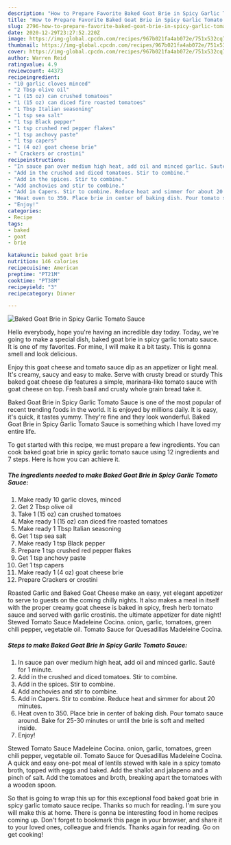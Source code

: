 ```yaml
---
description: "How to Prepare Favorite Baked Goat Brie in Spicy Garlic Tomato Sauce"
title: "How to Prepare Favorite Baked Goat Brie in Spicy Garlic Tomato Sauce"
slug: 2796-how-to-prepare-favorite-baked-goat-brie-in-spicy-garlic-tomato-sauce
date: 2020-12-29T23:27:52.220Z
image: https://img-global.cpcdn.com/recipes/967b021fa4ab072e/751x532cq70/baked-goat-brie-in-spicy-garlic-tomato-sauce-recipe-main-photo.jpg
thumbnail: https://img-global.cpcdn.com/recipes/967b021fa4ab072e/751x532cq70/baked-goat-brie-in-spicy-garlic-tomato-sauce-recipe-main-photo.jpg
cover: https://img-global.cpcdn.com/recipes/967b021fa4ab072e/751x532cq70/baked-goat-brie-in-spicy-garlic-tomato-sauce-recipe-main-photo.jpg
author: Warren Reid
ratingvalue: 4.9
reviewcount: 44373
recipeingredient:
- "10 garlic cloves minced"
- "2 Tbsp olive oil"
- "1 (15 oz) can crushed tomatoes"
- "1 (15 oz) can diced fire roasted tomatoes"
- "1 Tbsp Italian seasoning"
- "1 tsp sea salt"
- "1 tsp Black pepper"
- "1 tsp crushed red pepper flakes"
- "1 tsp anchovy paste"
- "1 tsp capers"
- "1 (4 oz) goat cheese brie"
- " Crackers or crostini"
recipeinstructions:
- "In sauce pan over medium high heat, add oil and minced garlic. Sauté for 1 minute."
- "Add in the crushed and diced tomatoes. Stir to combine."
- "Add in the spices. Stir to combine."
- "Add anchovies and stir to combine."
- "Add in Capers. Stir to combine. Reduce heat and simmer for about 20 minutes."
- "Heat oven to 350. Place brie in center of baking dish. Pour tomato sauce around. Bake for 25-30 minutes or until the brie is soft and melted inside."
- "Enjoy!"
categories:
- Recipe
tags:
- baked
- goat
- brie

katakunci: baked goat brie 
nutrition: 146 calories
recipecuisine: American
preptime: "PT21M"
cooktime: "PT38M"
recipeyield: "3"
recipecategory: Dinner

---
```



![Baked Goat Brie in Spicy Garlic Tomato Sauce](https://img-global.cpcdn.com/recipes/967b021fa4ab072e/751x532cq70/baked-goat-brie-in-spicy-garlic-tomato-sauce-recipe-main-photo.jpg)

Hello everybody, hope you're having an incredible day today. Today, we're going to make a special dish, baked goat brie in spicy garlic tomato sauce. It is one of my favorites. For mine, I will make it a bit tasty. This is gonna smell and look delicious.

Enjoy this goat cheese and tomato sauce dip as an appetizer or light meal. It&#39;s creamy, saucy and easy to make. Serve with crusty bread or sturdy This baked goat cheese dip features a simple, marinara-like tomato sauce with goat cheese on top. Fresh basil and crusty whole grain bread take it.

Baked Goat Brie in Spicy Garlic Tomato Sauce is one of the most popular of recent trending foods in the world. It is enjoyed by millions daily. It is easy, it's quick, it tastes yummy. They're fine and they look wonderful. Baked Goat Brie in Spicy Garlic Tomato Sauce is something which I have loved my entire life.


To get started with this recipe, we must prepare a few ingredients. You can cook baked goat brie in spicy garlic tomato sauce using 12 ingredients and 7 steps. Here is how you can achieve it.

<!--inarticleads1-->

##### The ingredients needed to make Baked Goat Brie in Spicy Garlic Tomato Sauce:

1. Make ready 10 garlic cloves, minced
1. Get 2 Tbsp olive oil
1. Take 1 (15 oz) can crushed tomatoes
1. Make ready 1 (15 oz) can diced fire roasted tomatoes
1. Make ready 1 Tbsp Italian seasoning
1. Get 1 tsp sea salt
1. Make ready 1 tsp Black pepper
1. Prepare 1 tsp crushed red pepper flakes
1. Get 1 tsp anchovy paste
1. Get 1 tsp capers
1. Make ready 1 (4 oz) goat cheese brie
1. Prepare  Crackers or crostini


Roasted Garlic and Baked Goat Cheese make an easy, yet elegant appetizer to serve to guests on the coming chilly nights. It also makes a meal in itself with the proper creamy goat cheese is baked in spicy, fresh herb tomato sauce and served with garlic crostinis. the ultimate appetizer for date night! Stewed Tomato Sauce Madeleine Cocina. onion, garlic, tomatoes, green chili pepper, vegetable oil. Tomato Sauce for Quesadillas Madeleine Cocina. 

<!--inarticleads2-->

##### Steps to make Baked Goat Brie in Spicy Garlic Tomato Sauce:

1. In sauce pan over medium high heat, add oil and minced garlic. Sauté for 1 minute.
1. Add in the crushed and diced tomatoes. Stir to combine.
1. Add in the spices. Stir to combine.
1. Add anchovies and stir to combine.
1. Add in Capers. Stir to combine. Reduce heat and simmer for about 20 minutes.
1. Heat oven to 350. Place brie in center of baking dish. Pour tomato sauce around. Bake for 25-30 minutes or until the brie is soft and melted inside.
1. Enjoy!


Stewed Tomato Sauce Madeleine Cocina. onion, garlic, tomatoes, green chili pepper, vegetable oil. Tomato Sauce for Quesadillas Madeleine Cocina. A quick and easy one-pot meal of lentils stewed with kale in a spicy tomato broth, topped with eggs and baked. Add the shallot and jalapeno and a pinch of salt. Add the tomatoes and broth, breaking apart the tomatoes with a wooden spoon. 

So that is going to wrap this up for this exceptional food baked goat brie in spicy garlic tomato sauce recipe. Thanks so much for reading. I'm sure you will make this at home. There is gonna be interesting food in home recipes coming up. Don't forget to bookmark this page in your browser, and share it to your loved ones, colleague and friends. Thanks again for reading. Go on get cooking!
